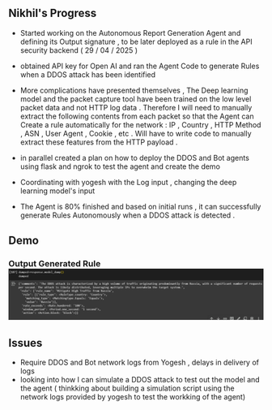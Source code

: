 ## Nikhil's Progress 

- Started working on the Autonomous Report Generation Agent and defining its Output signature , to be later deployed as a rule in the API security backend ( 29 / 04 / 2025 )

- obtained API key for Open AI and ran the Agent Code to generate Rules when a DDOS attack has been identified 

- More complications have presented themselves , The Deep learning model and the packet capture tool have been trained on the low level packet data and not HTTP log data . Therefore I will need to manually extract the following contents from each packet so that the Agent can Create a rule automatically for the network : IP , Country , HTTP Method , ASN , User Agent , Cookie , etc . Will have to write code to manually extract these features from the HTTP payload . 

- in parallel created a plan on how to deploy the DDOS and Bot agents using flask and ngrok to test the agent and create the demo

- Coordinating with yogesh with the Log input , changing the deep learning model's input 

- The Agent is 80% finished and based on initial runs , it can successfully generate Rules Autonomously when a DDOS attack is detected . 

## Demo 

### Output Generated Rule ![image](image.png)


## Issues 
- Require DDOS and Bot network logs from Yogesh , delays in delivery of logs
- looking into how I can simulate a DDOS attack to test out the model and the agent ( thinkking about building a simulation script using the network logs provided by yogesh to test the workking of the agent)

